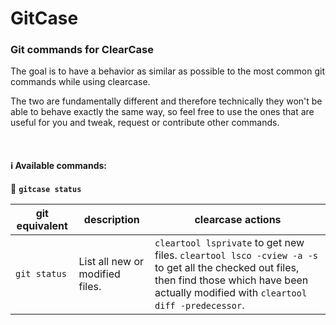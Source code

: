 # GitCase
### Git commands for ClearCase

The goal is to have a behavior as similar as possible to the most common git commands while using clearcase.

The two are fundamentally different and therefore technically they won't be able to behave exactly the same way, so feel free to use the ones that are useful for you and tweak, request or contribute other commands.

<br>

#### :information_source: Available commands:

:pushpin: **`gitcase status`**

| git equivalent | description | clearcase actions |
| --- | --- | --- |
| `git status` | List all new or modified files. | `cleartool lsprivate` to get new files. `cleartool lsco -cview -a -s` to get all the checked out files, then find those which have been actually modified with `cleartool diff -predecessor`. |
